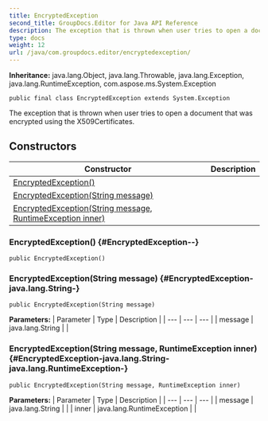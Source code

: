 ```yaml
---
title: EncryptedException
second_title: GroupDocs.Editor for Java API Reference
description: The exception that is thrown when user tries to open a document that was encrypted using the X509Certificates.
type: docs
weight: 12
url: /java/com.groupdocs.editor/encryptedexception/
---
```

**Inheritance:**
java.lang.Object, java.lang.Throwable, java.lang.Exception, java.lang.RuntimeException, com.aspose.ms.System.Exception
```
public final class EncryptedException extends System.Exception
```

The exception that is thrown when user tries to open a document that was encrypted using the X509Certificates.
## Constructors

| Constructor | Description |
| --- | --- |
| [EncryptedException()](#EncryptedException--) |  |
| [EncryptedException(String message)](#EncryptedException-java.lang.String-) |  |
| [EncryptedException(String message, RuntimeException inner)](#EncryptedException-java.lang.String-java.lang.RuntimeException-) |  |
### EncryptedException() {#EncryptedException--}
```
public EncryptedException()
```


### EncryptedException(String message) {#EncryptedException-java.lang.String-}
```
public EncryptedException(String message)
```


**Parameters:**
| Parameter | Type | Description |
| --- | --- | --- |
| message | java.lang.String |  |

### EncryptedException(String message, RuntimeException inner) {#EncryptedException-java.lang.String-java.lang.RuntimeException-}
```
public EncryptedException(String message, RuntimeException inner)
```


**Parameters:**
| Parameter | Type | Description |
| --- | --- | --- |
| message | java.lang.String |  |
| inner | java.lang.RuntimeException |  |

